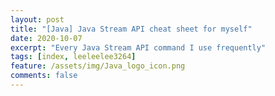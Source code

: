 ```yaml
---
layout: post 
title: "[Java] Java Stream API cheat sheet for myself"
date: 2020-10-07
excerpt: "Every Java Stream API command I use frequently"
tags: [index, leeleelee3264]
feature: /assets/img/Java_logo_icon.png
comments: false
---
```

